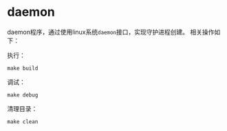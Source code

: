 # daemon

daemon程序，通过使用linux系统`daemon`接口，实现守护进程创建。
相关操作如下：

执行：

```shell
make build
```

调试：

```shell
make debug
```

清理目录：

```shell
make clean
```
